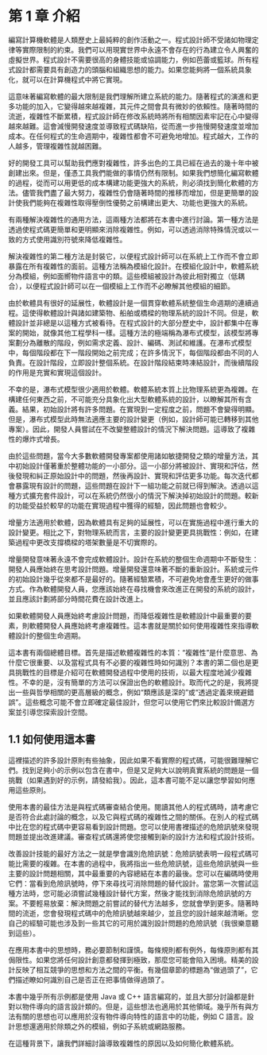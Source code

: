 # 第 1 章 介紹

編寫計算機軟體是人類歷史上最純粹的創作活動之一。程式設計師不受諸如物理定律等實際限制的約束。我們可以用現實世界中永遠不會存在的行為建立令人興奮的虛擬世界。程式設計不需要很高的身體技能或協調能力，例如芭蕾或籃球。所有程式設計都需要具有創造力的頭腦和組織思想的能力。如果您能夠將一個系統具象化，就可以在計算機程式中將它實現。

這意味著編寫軟體的最大限制是我們理解所建立系統的能力。隨著程式的演進和更多功能的加入，它變得越來越複雜，其元件之間會具有微妙的依賴性。隨著時間的流逝，複雜性不斷累積，程式設計師在修改系統時將所有相關因素牢記在心中變得越來越難。這會減慢開發速度並導致程式碼缺陷，從而進一步拖慢開發速度並增加成本。在任何程式的生命週期中，複雜性都會不可避免地增加。程式越大，工作的人越多，管理複雜性就越困難。

好的開發工具可以幫助我們應對複雜性，許多出色的工具已經在過去的幾十年中被創建出來。但是，僅憑工具我們能做的事情仍然有限制。如果我們想簡化編寫軟體的過程，從而可以用更低的成本構建功能更強大的系統，則必須找到簡化軟體的方法。儘管我們盡了最大努力，複雜性仍會隨著時間的推移而增加，但是更簡單的設計使我們能夠在複雜性取得壓倒性優勢之前構建出更大、功能也更強大的系統。

有兩種解決複雜性的通用方法，這兩種方法都將在本書中進行討論。第一種方法是透過使程式碼更簡單和更明顯來消除複雜性。例如，可以透過消除特殊情況或以一致的方式使用識別符號來降低複雜性。

解決複雜性的第二種方法是封裝它，以便程式設計師可以在系統上工作而不會立即暴露在所有複雜性的面前。這種方法稱為模組化設計。在模組化設計中，軟體系統分為模組，例如面嚮物件語言中的類。這些模組被設計為彼此相對獨立（低耦合），以便程式設計師可以在一個模組上工作而不必瞭解其他模組的細節。

由於軟體具有很好的延展性，軟體設計是一個貫穿軟體系統整個生命週期的連續過程。這使得軟體設計與諸如建築物、船舶或橋樑的物理系統的設計不同。但是，軟體設計並非總是以這種方式被看待。在程式設計的大部分歷史中，設計都集中在專案的開始，就像其他工程學科一樣。這種方法的極端稱為瀑布式模型，該模型將專案劃分為離散的階段，例如需求定義、設計、編碼、測試和維護。在瀑布式模型中，每個階段都在下一階段開始之前完成；在許多情況下，每個階段都由不同的人負責。在設計階段，立即設計整個系統。在設計階段結束時凍結設計，而後續階段的作用是充實和實現這個設計。

不幸的是，瀑布式模型很少適用於軟體。軟體系統本質上比物理系統更為複雜。在構建任何東西之前，不可能充分具象化出大型軟體系統的設計，以瞭解其所有含義。結果，初始設計將有許多問題。在實現到一定程度之前，問題不會變得明顯。但是，瀑布式模型此時無法適應主要的設計變更（例如，設計師可能已轉移到其他專案）。因此，開發人員嘗試在不改變整體設計的情況下解決問題。這導致了複雜性的爆炸式增長。

由於這些問題，當今大多數軟體開發專案都使用諸如敏捷開發之類的增量方法，其中初始設計僅著重於整體功能的一小部分。這一小部分將被設計、實現和評估，然後發現和糾正原始設計中的問題，然後再設計、實現和評估更多功能。每次迭代都會暴露現有設計的問題，這些問題在設計下一組功能之前就已得到解決。透過以這種方式擴充套件設計，可以在系統仍然很小的情況下解決掉初始設計的問題。較新的功能受益於較早的功能在實現過程中獲得的經驗，因此問題也會較少。

增量方法適用於軟體，因為軟體具有足夠的延展性，可以在實施過程中進行重大的設計變更。相比之下，對物理系統而言，主要的設計變更更具挑戰性：例如，在建築過程中更改支撐橋樑的塔架數量是不切實際的。

增量開發意味著永遠不會完成軟體設計。設計在系統的整個生命週期中不斷發生：開發人員應始終在思考設計問題。增量開發還意味著不斷的重新設計。系統或元件的初始設計幾乎從來都不是最好的。隨著經驗累積，不可避免地會產生更好的做事方式。作為軟體開發人員，您應該始終在尋找機會來改進正在開發的系統的設計，並且應該計劃將部分時間花費在設計改進上。

如果軟體開發人員應始終考慮設計問題，而降低複雜性是軟體設計中最重要的要素，則軟體開發人員應始終考慮複雜性。這本書就是關於如何使用複雜性來指導軟體設計的整個生命週期。

這本書有兩個總體目標。首先是描述軟體複雜性的本質：“複雜性”是什麼意思、為什麼它很重要、以及當程式具有不必要的複雜性時如何識別？本書的第二個也是更具挑戰性的目標是介紹可在軟體開發過程中使用的技術，以最大程度地減少複雜性。不幸的是，沒有簡單的方法可以保證出色的軟體設計。取而代之的是，我將提出一些與哲學相關的更高層級的概念，例如“類應該是深的”或“透過定義來規避錯誤”。這些概念可能不會立即確定最佳設計，但您可以使用它們來比較設計備選方案並引導您探索設計空間。

## 1.1 如何使用這本書

這裡描述的許多設計原則有些抽象，因此如果不看實際的程式碼，可能很難理解它們。找到足夠小的示例以包含在書中，但是又足夠大以說明真實系統的問題是一個挑戰（如果遇到好的示例，請發給我）。因此，這本書可能不足以讓您學習如何應用這些原則。

使用本書的最佳方法是與程式碼審查結合使用。閱讀其他人的程式碼時，請考慮它是否符合此處討論的概念，以及它與程式碼的複雜性之間的關係。在別人的程式碼中比在您的程式碼中更容易看到設計問題。您可以使用書裡描述的危險訊號來發現問題並提出改進建議。審查程式碼還將使您接觸到新的設計方法和程式設計技術。

改善設計技能的最好方法之一就是學會識別危險訊號：危險訊號表明一段程式碼可能比需要的複雜。在本書的過程中，我將指出一些危險訊號，這些危險訊號與一些主要的設計問題相關，其中最重要的內容總結在本書的最後。您可以在編碼時使用它們：當看到危險訊號時，停下來尋找可消除問題的替代設計。當您第一次嘗試這種方法時，您可能必須嘗試幾種設計替代方案，然後才能找到消除危險訊號的方案。不要輕易放棄：解決問題之前嘗試的替代方法越多，您就會學到更多。隨著時間的流逝，您會發現程式碼中的危險訊號越來越少，並且您的設計越來越清晰。您自己的經驗可能也涉及到一些其它的可用於識別設計問題的危險訊號（我很樂意聽到這些）。

在應用本書中的思想時，務必要節制和謹慎。每條規則都有例外，每條原則都有其侷限性。如果您將任何設計創意都發揮到極致，那麼您可能會陷入困境。精美的設計反映了相互競爭的思想和方法之間的平衡。有幾個章節的標題為“做過頭了”，它們描述瞭如何識別自己是否正在把事情做得過頭了。

本書中幾乎所有示例都是使用 Java 或 C++ 語言編寫的，並且大部分討論都是針對以物件導向的語言設計類的。但是，這些想法也適用於其他領域。幾乎所有與方法有關的思想也可以應用於沒有物件導向特性的語言中的功能，例如 C 語言。設計思想還適用於除類之外的模組，例如子系統或網路服務。

在這種背景下，讓我們詳細討論導致複雜性的原因以及如何簡化軟體系統。
